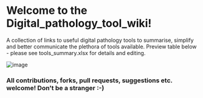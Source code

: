 # Welcome to the Digital_pathology_tool_wiki!
A collection of links to useful digital pathology tools to summarise, simplify and better communicate the plethora of tools available. 
Preview table below - please see tools_summary.xlsx for details and editing.

![image](https://user-images.githubusercontent.com/44582194/144879459-2a499043-a854-45d7-b264-f0dfc500583e.png)

### All contributions, forks, pull requests, suggestions etc. welcome! Don't be a stranger :-) 

